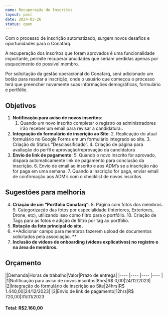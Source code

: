 ```yaml
---
name: Recuperação de Inscritos
layout: post
date: 2024-02-26
status: open
---
```

Com o processo de inscrição automatizado, surgem novos desafios e oportunidades para o Conafarq.  

A recuperação dos inscritos que foram aprovados é uma funcionalidade importante, permite recuperar anuidades que seriam perdidas apenas por esquecimento do possível membro.

Por solicitação da gestão operacional do Conafarq, será adicionado um botão para resetar a inscrição, onde o usuário que começou o processo terá que preencher novamente suas informações demográficas, formulário e portfólio.

## Objetivos
1. **Notificação para aviso de novos inscritos**: 
    1. Quando um novo inscrito completar o registro os administradores irão receber um email para revisar a candidatura..
2. **Integração do formulário de inscrição ao Site**: 
    2. Replicação do atual formulário no Google Forms em um formulário integrado ao site. 
    3. Criação do Status “Desclassificado”. 
    4. Criação de página para avaliação do perfil e aprovação/reprovação da candidatura
3. **Envio de link de pagamento**: 
    5. Quando o novo inscrito for aprovado, dispara automaticamente link de pagamento para conclusão da inscrição.
    6. Envio de email ao inscrito e aos ADM’s se a inscrição não for paga em uma semana.
    7. Quando a inscrição for paga, enviar email de confirmação aos ADM’s com o checklist de novos inscritos


## Sugestões para melhoria
4. **Criação de um “Portfólio Conafarq”:** 
    8. Página com fotos dos membros.
    9. Categorização das fotos por especialidade (Interiores, Exteriores, Drone, etc), utilizando isso como filtro para o portfólio.
    10. Criação de Tags para as fotos e adição de filtro por tag ao portfólio.
5. **Rotação da foto principal do site.**
6. **Adicionar campo para membros fazerem upload de documentos solicitados pela associação. **
7. **Inclusão de vídeos de onboarding (vídeos explicativos) no registro e na área de membros.**


## Orçamento

||Demanda|Horas de trabalho|Valor|Prazo de entrega|
|---- |---- |---- |---- |
|1|Notificação para aviso de novos inscritos|8hrs|R$ 0,00|24/12/2023|
|2|Integração do formulário de inscrição ao Site|24hrs|R$ 1.440,00|24/12/2023|
|3|Envio de link de pagamento|12hrs|R$ 720,00|31/01/2023

#### Total: R$2.160,00
